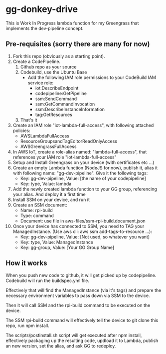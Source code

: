 # gg-donkey-drive

This is Work In Progress lambda function for my Greengrass that implements the dev-pipeline concept.

## Pre-requisites (sorry there are many for now)


1. Fork this repo (obviously as a starting point).
2. Create a CodePipeline.
	1. Github repo as your source
	2. Codebuild, use the Ubuntu Base
		* Add the following IAM role permissions to your CodeBuild IAM service role:
			*  iot:DescribeEndpoint
			*  codepipeline:GetPipeline
			*  ssm:SendCommand
			*  ssm:GetCommandInvocation
			*  ssm:DescribeInstanceInformation
			*  tag:GetResources
	3. That's it
3. Create an IAM role "iot-lambda-full-access", with following attached policies:
	* AWSLambdaFullAccess
	* ResourceGroupsandTagEditorReadOnlyAccess
	* AWSGreengrassFullAccess
4. In AWS IoT, create a role-alias named: "lambda-full-access", that references your IAM role "iot-lambda-full-access"
5. Setup and Install Greengrass on your device (with certificates etc ...)
6. Create an empty Lambda function (NodeJS for now), publish it, alias it with following name: "gg-dev-pipeline". Give it the following tags:
	* Key: gg-dev-pipeline, Value: [the name of your codepipeline]
	* Key: type, Value: lambda
7. Add the newly created lambda function to your GG group, referencing your alias. And deploy it a first time
8. Install SSM on your device, and run it    
9. Create an SSM document:
	* Name: rpi-build
	* Type: command
	* Document: use file in aws-files/ssm-rpi-build.document.json
10. Once your device has connected to SSM, you need to TAG your ManagedInstance. (Use aws cli: aws ssm add-tags-to-resource ...):
	* Key: gg-dev-pipeline, Value: [Not used, so whatever you want]
	* Key: type, Value: ManagedInstance
	* Key: gg-group, Value: [Your GG Group Name]

## How it works

When you push new code to github, it will get picked up by codepipeline.
Codebuild will run the buildspec.yml file.

Effectively that will find the ManagedInstance (via it's tags) and prepare the necessary environment variables to pass down via SSM to the device.

Then it will call SSM and the rpi-build command to be executed on the device.

The SSM rpi-build command will effectively tell the device to git clone this repo, run npm install.

The scripts/postinstall.sh script will get executed after npm install, effectively packaging up the resulting code, updload it to Lambda, publish an new version, set the alias, and ask GG to redeploy.
